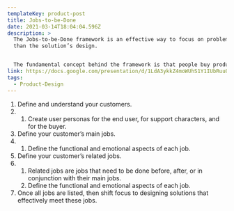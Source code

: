 ```yaml
---
templateKey: product-post
title: Jobs-to-be-Done
date: 2021-03-14T18:04:04.596Z
description: >
  The Jobs-to-be-Done framework is an effective way to focus on problems rather
  than the solution’s design. 


  The fundamental concept behind the framework is that people buy products / services to get jobs done, and hence our focus should be on defining and categorizing our customer’s jobs. 
link: https://docs.google.com/presentation/d/1LdA3ykkZ4moWUhS1Y1IUbRuuQe4RaUM3wzP1rE0Ou64/edit#slide=id.gb70c0c9545_0_165
tags:
  - Product-Design
---
```



1. Define and understand your customers.
2. 1. Create user personas for the end user, for support characters, and for the buyer.
3. Define your customer’s main jobs.
4. 1. Define the functional and emotional aspects of each job.
5. Define your customer’s related jobs.
6. 1. Related jobs are jobs that need to be done before, after, or in conjunction with their main jobs.
   2. Define the functional and emotional aspects of each job.
7. Once all jobs are listed, then shift focus to designing solutions that effectively meet these jobs.